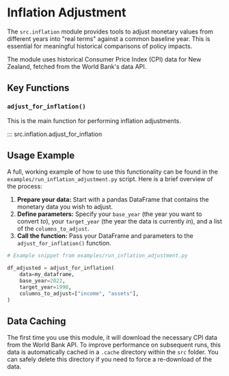 # Inflation Adjustment

The `src.inflation` module provides tools to adjust monetary values from different years into "real terms" against a common baseline year. This is essential for meaningful historical comparisons of policy impacts.

The module uses historical Consumer Price Index (CPI) data for New Zealand, fetched from the World Bank's data API.

## Key Functions

### `adjust_for_inflation()`

This is the main function for performing inflation adjustments.

::: src.inflation.adjust_for_inflation

## Usage Example

A full, working example of how to use this functionality can be found in the `examples/run_inflation_adjustment.py` script. Here is a brief overview of the process:

1.  **Prepare your data:** Start with a pandas DataFrame that contains the monetary data you wish to adjust.
2.  **Define parameters:** Specify your `base_year` (the year you want to convert *to*), your `target_year` (the year the data is currently *in*), and a list of the `columns_to_adjust`.
3.  **Call the function:** Pass your DataFrame and parameters to the `adjust_for_inflation()` function.

```python
# Example snippet from examples/run_inflation_adjustment.py

df_adjusted = adjust_for_inflation(
    data=my_dataframe,
    base_year=2022,
    target_year=1990,
    columns_to_adjust=["income", "assets"],
)
```

## Data Caching

The first time you use this module, it will download the necessary CPI data from the World Bank API. To improve performance on subsequent runs, this data is automatically cached in a `.cache` directory within the `src` folder. You can safely delete this directory if you need to force a re-download of the data.
